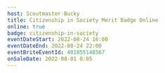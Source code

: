 ```yaml
---
host: Scoutmaster Bucky
title: Citizenship in Society Merit Badge Online
online: true
badge: citizenship-in-society
eventDateStart: 2022-08-24 16:00
eventDateEnd: 2022-08-24 22:00
eventBriteEventId: 401855148567
onSaleDate: 2022-08-01 0:05
---
```

